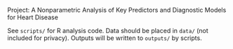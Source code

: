 Project: A Nonparametric Analysis of Key Predictors and Diagnostic Models for Heart Disease

See `scripts/` for R analysis code. Data should be placed in `data/` (not included for privacy). Outputs will be written to `outputs/` by scripts.
